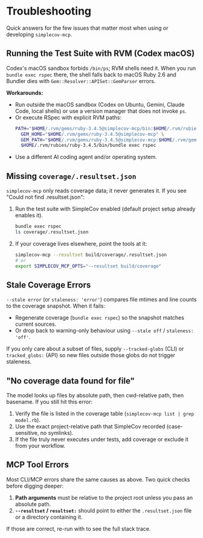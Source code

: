 # Troubleshooting

Quick answers for the few issues that matter most when using or developing `simplecov-mcp`.

## Running the Test Suite with RVM (Codex macOS)

Codex's macOS sandbox forbids `/bin/ps`; RVM shells need it. When you run `bundle exec rspec` there, the shell falls back to macOS Ruby 2.6 and Bundler dies with `Gem::Resolver::APISet::GemParser` errors.

**Workarounds:**

- Run outside the macOS sandbox (Codex on Ubuntu, Gemini, Claude Code, local shells) or use a version manager that does not invoke `ps`.
- Or execute RSpec with explicit RVM paths:
  ```bash
  PATH="$HOME/.rvm/gems/ruby-3.4.5@simplecov-mcp/bin:$HOME/.rvm/rubies/ruby-3.4.5/bin:$PATH" \
    GEM_HOME="$HOME/.rvm/gems/ruby-3.4.5@simplecov-mcp" \
    GEM_PATH="$HOME/.rvm/gems/ruby-3.4.5@simplecov-mcp:$HOME/.rvm/gems/ruby-3.4.5@global" \
    $HOME/.rvm/rubies/ruby-3.4.5/bin/bundle exec rspec
  ```
- Use a different AI coding agent and/or operating system.

## Missing `coverage/.resultset.json`

`simplecov-mcp` only reads coverage data; it never generates it. If you see "Could not find .resultset.json":

1. Run the test suite with SimpleCov enabled (default project setup already enables it).
   ```bash
   bundle exec rspec
   ls coverage/.resultset.json
   ```
2. If your coverage lives elsewhere, point the tools at it:
   ```bash
   simplecov-mcp --resultset build/coverage/.resultset.json
   # or
   export SIMPLECOV_MCP_OPTS="--resultset build/coverage"
   ```

## Stale Coverage Errors

`--stale error` (or `staleness: 'error'`) compares file mtimes and line counts to the coverage snapshot. When it fails:

- Regenerate coverage (`bundle exec rspec`) so the snapshot matches current sources.
- Or drop back to warning-only behaviour using `--stale off` / `staleness: 'off'`.

If you only care about a subset of files, supply `--tracked-globs` (CLI) or `tracked_globs:` (API) so new files outside those globs do not trigger staleness.

## "No coverage data found for file"

The model looks up files by absolute path, then cwd-relative path, then basename. If you still hit this error:

1. Verify the file is listed in the coverage table (`simplecov-mcp list | grep model.rb`).
2. Use the exact project-relative path that SimpleCov recorded (case-sensitive, no symlinks).
3. If the file truly never executes under tests, add coverage or exclude it from your workflow.

## MCP Tool Errors

Most CLI/MCP errors share the same causes as above. Two quick checks before digging deeper:

1. **Path arguments** must be relative to the project root unless you pass an absolute path.
2. **`--resultset` / `resultset:`** should point to either the `.resultset.json` file or a directory containing it.

If those are correct, re-run with to see the full stack trace.
